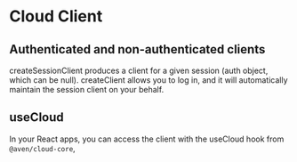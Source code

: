# Cloud Client

## Authenticated and non-authenticated clients

createSessionClient produces a client for a given session (auth object, which can be null). createClient allows you to log in, and it will automatically maintain the session client on your behalf.

## useCloud

In your React apps, you can access the client with the useCloud hook from `@aven/cloud-core`,
